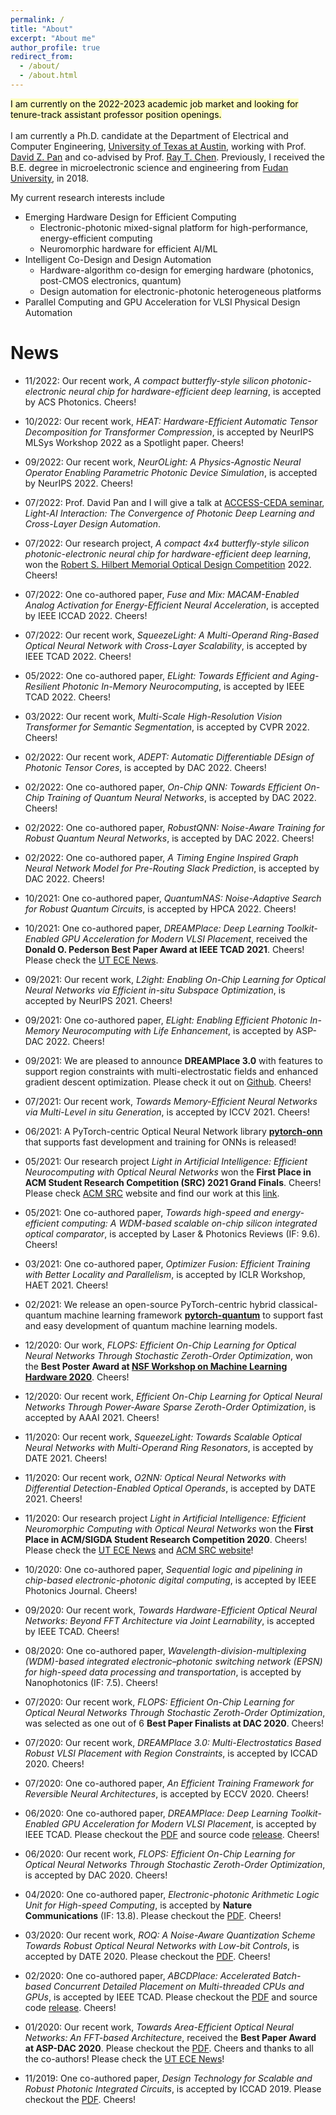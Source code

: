 ```yaml
---
permalink: /
title: "About"
excerpt: "About me"
author_profile: true
redirect_from:
  - /about/
  - /about.html
---
```


<mark style="background-color: #FFFFC0">I am currently on the 2022-2023 academic job market and looking for tenure-track assistant professor position openings.</mark>  
\
I am currently a Ph.D. candidate at the Department of Electrical and Computer Engineering, [University of Texas at Austin](https://www.utexas.edu/), working with Prof. [David Z. Pan](http://www.ece.utexas.edu/~dpan/) and co-advised by Prof. [Ray T. Chen](http://www.mrc.utexas.edu/people/faculty/ray-chen).
Previously, I received the B.E. degree in microelectronic science and engineering from [Fudan University](http://www.fudan.edu.cn/en/), in 2018.

My current research interests include
 * Emerging Hardware Design for Efficient Computing
   * Electronic-photonic mixed-signal platform for high-performance, energy-efficient computing
   * Neuromorphic hardware for efficient AI/ML
 * Intelligent Co-Design and Design Automation
   * Hardware-algorithm co-design for emerging hardware (photonics, post-CMOS electronics, quantum)
   * Design automation for electronic-photonic heterogeneous platforms
 * Parallel Computing and GPU Acceleration for VLSI Physical Design Automation
<!-- My current research interests include machine learning, algorithm and architecture design, software/hardware co-design for neuromorphic computing,  and GPU acceleration for VLSI physical design automation. -->
<!-- My current research interests include machine learning, algorithm and architecture design for AI acceleration, software/hardware co-design for optical neuromorphic computing,  and GPU acceleration for VLSI physical design automation. -->

News
======
<!-- | <div style="width:320px"></div> | <div style="width:320px"></div> |
| :-----------------------------: | :-----------------------------: |
| <img src="../images/ONN_AAAI2021_Gu_image.png" height="100" width="320"> <br>12/2020: Our recent work, _Efficient On-Chip Learning for Optical Neural Networks Through Power-Aware Sparse Zeroth-Order Optimization_, is accepted by AAAI 2021. Cheers!| <img src="../images/ONN_DATE2021_SqueezeLight_Gu_image.png" height="100" width="320"> <br> 11/2020: Our recent work, _SqueezeLight: Towards Scalable Optical Neural Networks with Multi-Operand Ring Resonators_, is accepted by DATE 2021. Cheers!|
|<img src="../images/ONN_AAAI2021_Gu_image.png" height="100" width="320"> <br> 11/2020: Our recent work, _SqueezeLight: Towards Scalable Optical Neural Networks with Multi-Operand Ring Resonators_, is accepted by DATE 2021. Cheers! -->
* 11/2022: Our recent work, _A compact butterfly-style silicon photonic-electronic neural chip for hardware-efficient deep learning_, is accepted by ACS Photonics. Cheers!

* 10/2022: Our recent work, _HEAT: Hardware-Efficient Automatic Tensor Decomposition for Transformer Compression_, is accepted by NeurIPS MLSys Workshop 2022 as a Spotlight paper. Cheers!

* 09/2022: Our recent work, _NeurOLight: A Physics-Agnostic Neural Operator Enabling Parametric Photonic Device Simulation_, is accepted by NeurIPS 2022. Cheers!

* 07/2022: Prof. David Pan and I will give a talk at [ACCESS-CEDA seminar](https://sites.google.com/view/ceda-hk/events/event-20220725-lightai), _Light-AI Interaction: The Convergence of Photonic Deep Learning and Cross-Layer Design Automation_.

* 07/2022: Our research project, _A compact 4x4 butterfly-style silicon photonic-electronic neural chip for hardware-efficient deep learning_, won the [Robert S. Hilbert Memorial Optical Design Competition](https://www.synopsys.com/optical-solutions/learn/competition.html) 2022. Cheers!

* 07/2022: One co-authored paper, _Fuse and Mix: MACAM-Enabled Analog Activation for Energy-Efficient Neural Acceleration_, is accepted by IEEE ICCAD 2022. Cheers!

* 07/2022: Our recent work, _SqueezeLight: A Multi-Operand Ring-Based Optical Neural Network with Cross-Layer Scalability_, is accepted by IEEE TCAD 2022. Cheers!

* 05/2022: One co-authored paper, _ELight: Towards Efficient and Aging-Resilient Photonic In-Memory Neurocomputing_, is accepted by IEEE TCAD 2022. Cheers!

* 03/2022: Our recent work, _Multi-Scale High-Resolution Vision Transformer for Semantic Segmentation_, is accepted by CVPR 2022. Cheers!

* 02/2022: Our recent work, _ADEPT: Automatic Differentiable DEsign of Photonic Tensor Cores_, is accepted by DAC 2022. Cheers!

* 02/2022: One co-authored paper, _On-Chip QNN: Towards Efficient On-Chip Training of Quantum Neural Networks_, is accepted by DAC 2022. Cheers!

* 02/2022: One co-authored paper, _RobustQNN: Noise-Aware Training for Robust Quantum Neural Networks_, is accepted by DAC 2022. Cheers!

* 02/2022: One co-authored paper, _A Timing Engine Inspired Graph Neural Network Model for Pre-Routing Slack Prediction_, is accepted by DAC 2022. Cheers!

* 10/2021: One co-authored paper, _QuantumNAS: Noise-Adaptive Search for Robust Quantum Circuits_, is accepted by HPCA 2022. Cheers!

* 10/2021: One co-authored paper, _DREAMPlace: Deep Learning Toolkit-Enabled GPU Acceleration for Modern VLSI Placement_, received the **Donald O. Pederson Best Paper Award at IEEE TCAD 2021**. Cheers! Please check the [UT ECE News](https://www.ece.utexas.edu/news/david-z-pan-and-team-win-ieee-tcad-best-paper-award).

* 09/2021: Our recent work, _L2ight: Enabling On-Chip Learning for Optical Neural Networks via Efficient in-situ Subspace Optimization_, is accepted by NeurIPS 2021. Cheers!

* 09/2021: One co-authored paper, _ELight: Enabling Efficient Photonic In-Memory Neurocomputing with Life Enhancement_, is accepted by ASP-DAC 2022. Cheers!

* 09/2021: We are pleased to announce **DREAMPlace 3.0** with features to support region constraints with multi-electrostatic fields and enhanced gradient descent optimization. Please check it out on [Github](https://github.com/limbo018/DREAMPlace). Cheers!

* 07/2021: Our recent work, _Towards Memory-Efficient Neural Networks via Multi-Level in situ Generation_, is accepted by ICCV 2021. Cheers!

* 06/2021:  A PyTorch-centric Optical Neural Network library [**pytorch-onn**](https://github.com/JeremieMelo/pytorch-onn/tree/develop) that supports fast development and training for ONNs is released!

* 05/2021:  Our research project _Light in Artificial Intelligence: Efficient Neurocomputing with Optical Neural Networks_ won the **First Place in ACM Student Research Competition (SRC) 2021 Grand Finals**. Cheers! Please check [ACM SRC](https://src.acm.org) website and find our work at this [link](https://src.acm.org/binaries/content/assets/src/2021/jiaqi-gu.pdf).

* 05/2021: One co-authored paper, _Towards high-speed and energy-efficient computing: A WDM-based scalable on-chip silicon integrated optical comparator_, is accepted by Laser & Photonics Reviews (IF: 9.6). Cheers!

* 03/2021: One co-authored paper, _Optimizer Fusion: Efficient Training with Better Locality and Parallelism_, is accepted by ICLR Workshop, HAET 2021. Cheers!

* 02/2021: We release an open-source PyTorch-centric hybrid classical-quantum machine learning framework [**pytorch-quantum**](https://github.com/Hanrui-Wang/pytorch-quantum) to support fast and easy development of quantum machine learning models.

* 12/2020: Our work, _FLOPS: Efficient On-Chip Learning for Optical Neural Networks Through Stochastic Zeroth-Order Optimization_, won the **Best Poster Award at [NSF Workshop on Machine Learning Hardware 2020](https://sites.google.com/rice.edu/ml-hw-greenai-on-deviceai/posters?authuser=0)**. Cheers!

* 12/2020: Our recent work, _Efficient On-Chip Learning for Optical Neural Networks Through Power-Aware Sparse Zeroth-Order Optimization_, is accepted by AAAI 2021. Cheers!

* 11/2020: Our recent work, _SqueezeLight: Towards Scalable Optical Neural Networks with Multi-Operand Ring Resonators_, is accepted by DATE 2021. Cheers!

* 11/2020: Our recent work, _O2NN: Optical Neural Networks with Differential Detection-Enabled Optical Operands_, is accepted by DATE 2021. Cheers!

* 11/2020: Our research project _Light in Artificial Intelligence: Efficient Neuromorphic Computing with Optical Neural Networks_ won the **First Place in ACM/SIGDA Student Research Competition 2020**. Cheers! Please check the [UT ECE News](https://www.ece.utexas.edu/news/phd-student-jiaqi-gu-wins-gold-medal-acmsigda-student-research-competition) and [ACM SRC website](https://src.acm.org/winners/2021)!

* 10/2020: One co-authored paper, _Sequential logic and pipelining in chip-based electronic-photonic digital computing_, is accepted by IEEE Photonics Journal. Cheers!

* 09/2020: Our recent work, _Towards Hardware-Efficient Optical Neural Networks: Beyond FFT Architecture via Joint Learnability_, is accepted by IEEE TCAD. Cheers!

* 08/2020: One co-authored paper, _Wavelength-division-multiplexing (WDM)-based integrated electronic–photonic switching network (EPSN) for high-speed data processing and transportation_, is accepted by Nanophotonics (IF: 7.5). Cheers!

* 07/2020: Our recent work, _FLOPS: Efficient On-Chip Learning for Optical Neural Networks Through Stochastic Zeroth-Order Optimization_, was selected as one out of 6 **Best Paper Finalists at DAC 2020**. Cheers!

* 07/2020: Our recent work, _DREAMPlace 3.0: Multi-Electrostatics Based Robust VLSI Placement with Region Constraints_, is accepted by ICCAD 2020. Cheers!

* 07/2020: One co-authored paper, _An Efficient Training Framework for Reversible Neural Architectures_, is accepted by ECCV 2020. Cheers!

* 06/2020: One co-authored paper, _DREAMPlace: Deep Learning Toolkit-Enabled GPU Acceleration for Modern VLSI Placement_, is accepted by IEEE TCAD. Please checkout the [PDF](https://doi.org/10.1109/TCAD.2020.3003843) and source code [release](https://github.com/limbo018/DREAMPlace). Cheers!

* 06/2020: Our recent work, _FLOPS: Efficient On-Chip Learning for Optical Neural Networks Through Stochastic Zeroth-Order Optimization_, is accepted by DAC 2020. Cheers!

* 04/2020: One co-authored paper, _Electronic-photonic Arithmetic Logic Unit for High-speed Computing_, is accepted by **Nature Communications** (IF: 13.8). Please checkout the [PDF](https://doi.org/10.1038/s41467-020-16057-3). Cheers!

* 03/2020: Our recent work, _ROQ: A Noise-Aware Quantization Scheme Towards Robust Optical Neural Networks with Low-bit Controls_, is accepted by DATE 2020. Please checkout the [PDF](https://doi.org/10.23919/DATE48585.2020.9116521). Cheers!

* 02/2020: One co-authored paper, _ABCDPlace: Accelerated Batch-based Concurrent Detailed Placement on Multi-threaded CPUs and GPUs_, is accepted by IEEE TCAD. Please checkout the [PDF](https://doi.org/10.1109/TCAD.2020.2971531) and source code [release](https://github.com/limbo018/DREAMPlace). Cheers!

* 01/2020: Our recent work, _Towards Area-Efficient Optical Neural Networks: An FFT-based Architecture_, received the **Best Paper Award at ASP-DAC 2020**. Please checkout the [PDF](https://doi.org/10.1109/ASP-DAC47756.2020.9045156). Cheers and thanks to all the co-authors! Please check the [UT ECE News](https://www.ece.utexas.edu/news/texas-ece-students-win-best-paper-award-asp-dac-2020)!

* 11/2019: One co-authored paper, _Design Technology for Scalable and Robust Photonic Integrated Circuits_, is accepted by ICCAD 2019. Please checkout the [PDF](https://doi.org/10.1109/ICCAD45719.2019.8942045). Cheers!

<!-- <script type="text/javascript" id="clustrmaps" src="//cdn.clustrmaps.com/map_v2.js?d=JM-9ynXdWrWoFw68Qy9R4OmvH0MGCQaGC6hq1sknqKE&cl=ffffff&w=a"></script> -->
